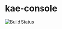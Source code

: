 # kae-console
[![Build Status](https://travis-ci.org/kaecloud/console.svg?branch=master)](https://travis-ci.org/kaecloud/console)

